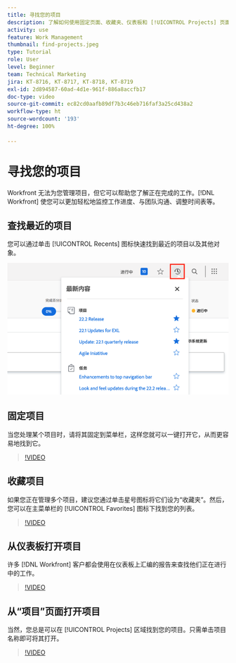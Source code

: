 ```yaml
---
title: 寻找您的项目
description: 了解如何使用固定页面、收藏夹、仪表板和 [!UICONTROL Projects] 页面在  [!DNL  Workfront]  中查找您的项目。
activity: use
feature: Work Management
thumbnail: find-projects.jpeg
type: Tutorial
role: User
level: Beginner
team: Technical Marketing
jira: KT-8716, KT-8717, KT-8718, KT-8719
exl-id: 2d894587-60ad-4d1e-961f-886a8accfb17
doc-type: video
source-git-commit: ec82cd0aafb89df7b3c46eb716faf3a25cd438a2
workflow-type: ht
source-wordcount: '193'
ht-degree: 100%

---
```


# 寻找您的项目

Workfront 无法为您管理项目，但它可以帮助您了解正在完成的工作。[!DNL Workfront] 使您可以更加轻松地监控工作进度、与团队沟通、调整时间表等。

<!---
In this section, you will learn how to:

Find your projects in [!DNL Workfront]
Make your project visible to stakeholders
Find project communications
Use [!DNL Workfront] features when reviewing the task list to monitor project progress
--->

## 查找最近的项目

您可以通过单击 [!UICONTROL Recents] 图标快速找到最近的项目以及其他对象。

![[!UICONTROL Status] 字段在项目标题中展开](assets/recents.png)

## 固定项目

当您处理某个项目时，请将其固定到菜单栏，这样您就可以一键打开它，从而更容易地找到它。

>[!VIDEO](https://video.tv.adobe.com/v/335038/?quality=12&learn=on)

## 收藏项目

如果您正在管理多个项目，建议您通过单击星号图标将它们设为“收藏夹”。然后，您可以在主菜单栏的 [!UICONTROL Favorites] 图标下找到您的列表。

>[!VIDEO](https://video.tv.adobe.com/v/335039/?quality=12&learn=on)


## 从仪表板打开项目

许多 [!DNL Workfront] 客户都会使用在仪表板上汇编的报告来查找他们正在进行中的工作。

>[!VIDEO](https://video.tv.adobe.com/v/335041/?quality=12&learn=on)


## 从“项目”页面打开项目

当然，您总是可以在 [!UICONTROL Projects] 区域找到您的项目。只需单击项目名称即可将其打开。

>[!VIDEO](https://video.tv.adobe.com/v/335040/?quality=12&learn=on)
